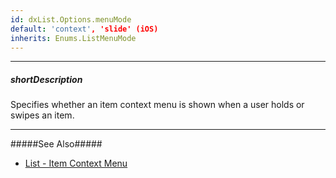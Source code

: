 ```yaml
---
id: dxList.Options.menuMode
default: 'context', 'slide' (iOS)
inherits: Enums.ListMenuMode
---
```

---
##### shortDescription
Specifies whether an item context menu is shown when a user holds or swipes an item.

---
#####See Also#####
- [List - Item Context Menu](/concepts/05%20UI%20Components/List/40%20Item%20Context%20Menu.md '/Documentation/Guide/UI_Components/List/Item_Context_Menu/')